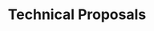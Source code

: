 ---
layout: default
title: Technical Proposals
nav_order: 320
parent: Proposals
has_children: true
has_toc: true
---